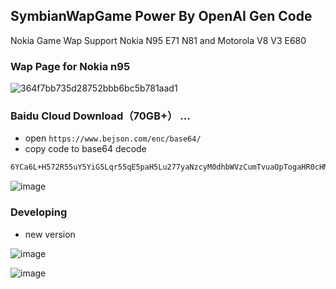 ## SymbianWapGame Power By OpenAI Gen Code 
Nokia Game Wap  Support Nokia N95 E71 N81 and Motorola V8 V3 E680





### Wap Page for Nokia n95 


![364f7bb735d28752bbb6bc5b781aad1](https://github.com/user-attachments/assets/6876e2e2-1f97-446d-a3bf-4cb194a70d9a=240x320)



### Baidu Cloud Download（70GB+） ...
* open `https://www.bejson.com/enc/base64/`
* copy code to base64 decode 

```bash
6YCa6L+H572R55uY5YiG5Lqr55qE5paH5Lu277yaNzcyM0dhbWVzCumTvuaOpTogaHR0cHM6Ly9wYW4uYmFpZHUuY29tL3MvMWZKUlg3VVQtRXZYdW1SUDRvTXVCY0Eg5o+Q5Y+W56CBOiB1azAwIAotLeadpeiHqueZvuW6pue9keebmOi2hee6p+S8muWRmHYz55qE5YiG5Lqr
```

![image](https://github.com/user-attachments/assets/0e7e7e82-ee8a-46ff-b840-9a524defa226=240x320)



### Developing
* new version

![image](https://github.com/user-attachments/assets/0ac3d501-8682-4c59-89a1-9b2db7edcd8b=240x320)


![image](https://github.com/user-attachments/assets/aa2e6784-cec0-4948-b25d-74f2e227f605=240x320)

